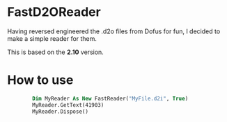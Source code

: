 # FastD2OReader

Having reversed engineered the .d2o files from Dofus for fun, I decided to make a simple reader for them.

This is based on the **2.10** version.

# How to use

```vb
        Dim MyReader As New FastReader("MyFile.d2i", True)
        MyReader.GetText(41903)
        MyReader.Dispose()
```
